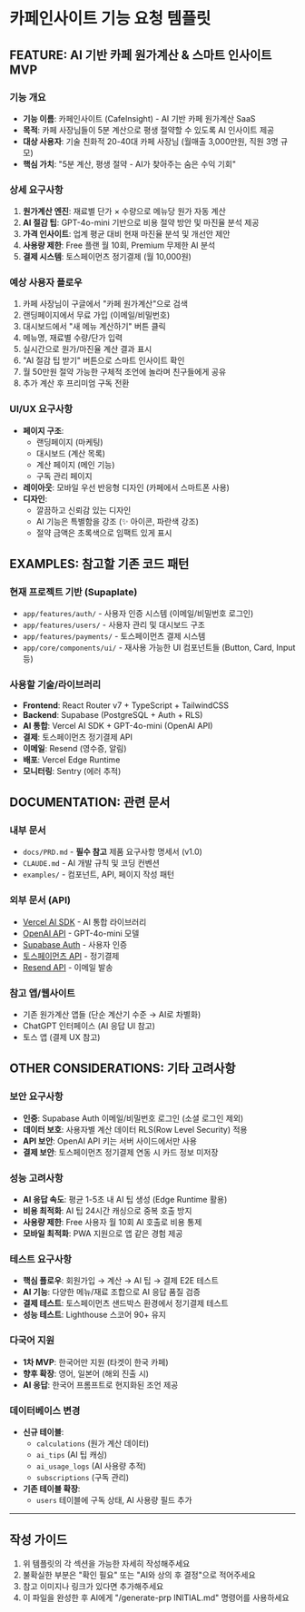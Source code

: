 # 카페인사이트 기능 요청 템플릿

## FEATURE: AI 기반 카페 원가계산 & 스마트 인사이트 MVP

### 기능 개요
- **기능 이름**: 카페인사이트 (CafeInsight) - AI 기반 카페 원가계산 SaaS
- **목적**: 카페 사장님들이 5분 계산으로 평생 절약할 수 있도록 AI 인사이트 제공
- **대상 사용자**: 기술 친화적 20-40대 카페 사장님 (월매출 3,000만원, 직원 3명 규모)
- **핵심 가치**: "5분 계산, 평생 절약 - AI가 찾아주는 숨은 수익 기회"

### 상세 요구사항
1. **원가계산 엔진**: 재료별 단가 × 수량으로 메뉴당 원가 자동 계산
2. **AI 절감 팁**: GPT-4o-mini 기반으로 비용 절약 방안 및 마진율 분석 제공
3. **가격 인사이트**: 업계 평균 대비 현재 마진율 분석 및 개선안 제안
4. **사용량 제한**: Free 플랜 월 10회, Premium 무제한 AI 분석
5. **결제 시스템**: 토스페이먼츠 정기결제 (월 10,000원)

### 예상 사용자 플로우
1. 카페 사장님이 구글에서 "카페 원가계산"으로 검색
2. 랜딩페이지에서 무료 가입 (이메일/비밀번호)
3. 대시보드에서 "새 메뉴 계산하기" 버튼 클릭
4. 메뉴명, 재료별 수량/단가 입력 
5. 실시간으로 원가/마진율 계산 결과 표시
6. "AI 절감 팁 받기" 버튼으로 스마트 인사이트 확인
7. 월 50만원 절약 가능한 구체적 조언에 놀라며 친구들에게 공유
8. 추가 계산 후 프리미엄 구독 전환

### UI/UX 요구사항
- **페이지 구조**: 
  - 랜딩페이지 (마케팅)
  - 대시보드 (계산 목록)
  - 계산 페이지 (메인 기능)
  - 구독 관리 페이지
- **레이아웃**: 모바일 우선 반응형 디자인 (카페에서 스마트폰 사용)
- **디자인**: 
  - 깔끔하고 신뢰감 있는 디자인
  - AI 기능은 특별함을 강조 (✨ 아이콘, 파란색 강조)
  - 절약 금액은 초록색으로 임팩트 있게 표시

## EXAMPLES: 참고할 기존 코드 패턴

### 현재 프로젝트 기반 (Supaplate)
- `app/features/auth/` - 사용자 인증 시스템 (이메일/비밀번호 로그인)
- `app/features/users/` - 사용자 관리 및 대시보드 구조
- `app/features/payments/` - 토스페이먼츠 결제 시스템
- `app/core/components/ui/` - 재사용 가능한 UI 컴포넌트들 (Button, Card, Input 등)

### 사용할 기술/라이브러리
- **Frontend**: React Router v7 + TypeScript + TailwindCSS
- **Backend**: Supabase (PostgreSQL + Auth + RLS)
- **AI 통합**: Vercel AI SDK + GPT-4o-mini (OpenAI API)
- **결제**: 토스페이먼츠 정기결제 API
- **이메일**: Resend (영수증, 알림)
- **배포**: Vercel Edge Runtime
- **모니터링**: Sentry (에러 추적)

## DOCUMENTATION: 관련 문서

### 내부 문서
- `docs/PRD.md` - **필수 참고** 제품 요구사항 명세서 (v1.0)
- `CLAUDE.md` - AI 개발 규칙 및 코딩 컨벤션
- `examples/` - 컴포넌트, API, 페이지 작성 패턴

### 외부 문서 (API)
- [Vercel AI SDK](https://sdk.vercel.ai/docs) - AI 통합 라이브러리
- [OpenAI API](https://platform.openai.com/docs/api-reference) - GPT-4o-mini 모델
- [Supabase Auth](https://supabase.com/docs/guides/auth) - 사용자 인증
- [토스페이먼츠 API](https://docs.tosspayments.com/reference) - 정기결제
- [Resend API](https://resend.com/docs) - 이메일 발송

### 참고 앱/웹사이트
- 기존 원가계산 앱들 (단순 계산기 수준 → AI로 차별화)
- ChatGPT 인터페이스 (AI 응답 UI 참고)
- 토스 앱 (결제 UX 참고)

## OTHER CONSIDERATIONS: 기타 고려사항

### 보안 요구사항
- **인증**: Supabase Auth 이메일/비밀번호 로그인 (소셜 로그인 제외)
- **데이터 보호**: 사용자별 계산 데이터 RLS(Row Level Security) 적용
- **API 보안**: OpenAI API 키는 서버 사이드에서만 사용
- **결제 보안**: 토스페이먼츠 정기결제 연동 시 카드 정보 미저장

### 성능 고려사항
- **AI 응답 속도**: 평균 1-5초 내 AI 팁 생성 (Edge Runtime 활용)
- **비용 최적화**: AI 팁 24시간 캐싱으로 중복 호출 방지
- **사용량 제한**: Free 사용자 월 10회 AI 호출로 비용 통제
- **모바일 최적화**: PWA 지원으로 앱 같은 경험 제공

### 테스트 요구사항
- **핵심 플로우**: 회원가입 → 계산 → AI 팁 → 결제 E2E 테스트
- **AI 기능**: 다양한 메뉴/재료 조합으로 AI 응답 품질 검증
- **결제 테스트**: 토스페이먼츠 샌드박스 환경에서 정기결제 테스트
- **성능 테스트**: Lighthouse 스코어 90+ 유지

### 다국어 지원
- **1차 MVP**: 한국어만 지원 (타겟이 한국 카페)
- **향후 확장**: 영어, 일본어 (해외 진출 시)
- **AI 응답**: 한국어 프롬프트로 현지화된 조언 제공

### 데이터베이스 변경
- **신규 테이블**:
  - `calculations` (원가 계산 데이터)
  - `ai_tips` (AI 팁 캐싱)
  - `ai_usage_logs` (AI 사용량 추적)
  - `subscriptions` (구독 관리)
- **기존 테이블 확장**:
  - `users` 테이블에 구독 상태, AI 사용량 필드 추가

---

## 작성 가이드
1. 위 템플릿의 각 섹션을 가능한 자세히 작성해주세요
2. 불확실한 부분은 "확인 필요" 또는 "AI와 상의 후 결정"으로 적어주세요
3. 참고 이미지나 링크가 있다면 추가해주세요
4. 이 파일을 완성한 후 AI에게 "/generate-prp INITIAL.md" 명령어를 사용하세요
